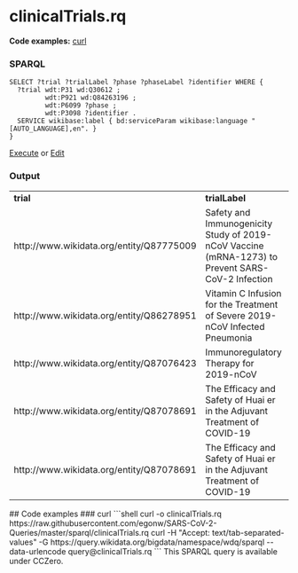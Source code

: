 # clinicalTrials.rq
**Code examples:** [curl](#curl)
### SPARQL
```sparql
SELECT ?trial ?trialLabel ?phase ?phaseLabel ?identifier WHERE {
  ?trial wdt:P31 wd:Q30612 ;
         wdt:P921 wd:Q84263196 ;
         wdt:P6099 ?phase ;
         wdt:P3098 ?identifier .
  SERVICE wikibase:label { bd:serviceParam wikibase:language "[AUTO_LANGUAGE],en". }
}
```
[Execute](https://query.wikidata.org/embed.html#SELECT%20%3Ftrial%20%3FtrialLabel%20%3Fphase%20%3FphaseLabel%20%3Fidentifier%20WHERE%20%7B%0A%20%20%3Ftrial%20wdt%3AP31%20wd%3AQ30612%20%3B%0A%20%20%20%20%20%20%20%20%20wdt%3AP921%20wd%3AQ84263196%20%3B%0A%20%20%20%20%20%20%20%20%20wdt%3AP6099%20%3Fphase%20%3B%0A%20%20%20%20%20%20%20%20%20wdt%3AP3098%20%3Fidentifier%20.%0A%20%20SERVICE%20wikibase%3Alabel%20%7B%20bd%3AserviceParam%20wikibase%3Alanguage%20%22%5BAUTO_LANGUAGE%5D%2Cen%22.%20%7D%0A%7D%0A) or [Edit](https://query.wikidata.org/#SELECT%20%3Ftrial%20%3FtrialLabel%20%3Fphase%20%3FphaseLabel%20%3Fidentifier%20WHERE%20%7B%0A%20%20%3Ftrial%20wdt%3AP31%20wd%3AQ30612%20%3B%0A%20%20%20%20%20%20%20%20%20wdt%3AP921%20wd%3AQ84263196%20%3B%0A%20%20%20%20%20%20%20%20%20wdt%3AP6099%20%3Fphase%20%3B%0A%20%20%20%20%20%20%20%20%20wdt%3AP3098%20%3Fidentifier%20.%0A%20%20SERVICE%20wikibase%3Alabel%20%7B%20bd%3AserviceParam%20wikibase%3Alanguage%20%22%5BAUTO_LANGUAGE%5D%2Cen%22.%20%7D%0A%7D%0A)


### Output
<table>
  <tr>
    <td><b>trial</b></td>
    <td><b>trialLabel</b></td>
    <td><b>phase</b></td>
    <td><b>phaseLabel</b></td>
    <td><b>identifier</b></td>
  </tr>
  <tr>
    <td>http://www.wikidata.org/entity/Q87775009</td>
    <td>Safety and Immunogenicity Study of 2019-nCoV Vaccine (mRNA-1273) to Prevent SARS-CoV-2 Infection</td>
    <td>http://www.wikidata.org/entity/Q42824069</td>
    <td>phase I clinical trial</td>
    <td>NCT04283461</td>
  </tr>
  <tr>
    <td>http://www.wikidata.org/entity/Q86278951</td>
    <td>Vitamin C Infusion for the Treatment of Severe 2019-nCoV Infected Pneumonia</td>
    <td>http://www.wikidata.org/entity/Q42824440</td>
    <td>phase II clinical trial</td>
    <td>NCT04264533</td>
  </tr>
  <tr>
    <td>http://www.wikidata.org/entity/Q87076423</td>
    <td>Immunoregulatory Therapy for 2019-nCoV</td>
    <td>http://www.wikidata.org/entity/Q42824440</td>
    <td>phase II clinical trial</td>
    <td>NCT04268537</td>
  </tr>
  <tr>
    <td>http://www.wikidata.org/entity/Q87078691</td>
    <td>The Efficacy and Safety of Huai er in the Adjuvant Treatment of COVID-19</td>
    <td>http://www.wikidata.org/entity/Q42824440</td>
    <td>phase II clinical trial</td>
    <td>NCT04291053</td>
  </tr>
  <tr>
    <td>http://www.wikidata.org/entity/Q87078691</td>
    <td>The Efficacy and Safety of Huai er in the Adjuvant Treatment of COVID-19</td>
    <td>http://www.wikidata.org/entity/Q42824827</td>
    <td>phase III clinical trial</td>
    <td>NCT04291053</td>
  </tr>
</table>
## Code examples
### curl
```shell
curl -o clinicalTrials.rq https://raw.githubusercontent.com/egonw/SARS-CoV-2-Queries/master/sparql/clinicalTrials.rq
curl -H "Accept: text/tab-separated-values" -G https://query.wikidata.org/bigdata/namespace/wdq/sparql --data-urlencode query@clinicalTrials.rq
```
This SPARQL query is available under CCZero.
